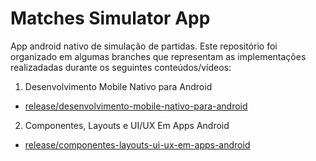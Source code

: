 # Matches Simulator App
App android nativo de simulação de partidas. Este repositório foi organizado em algumas branches que representam as implementações realizadadas durante os seguintes conteúdos/vídeos:

1. Desenvolvimento Mobile Nativo para Android
 - [release/desenvolvimento-mobile-nativo-para-android](https://github.com/kleberfort/matches-simulator-app/tree/release/desenvolvimento-mobile-nativo-para-android)
2. Componentes, Layouts e UI/UX Em Apps Android
 - [release/componentes-layouts-ui-ux-em-apps-android](https://github.com/kleberfort/matches-simulator-app/tree/release/componentes-layouts-ui-ux-em-apps-android)
